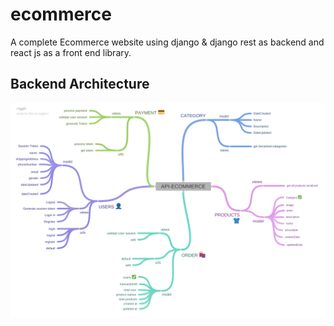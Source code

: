 # ecommerce

A complete Ecommerce website using django & django rest as backend and react js as a front end library.

## Backend Architecture
![api](https://github.com/sudharsan004/ecommerce/raw/main/API-ECOMMERCE-ARCHITECTURE.png)

